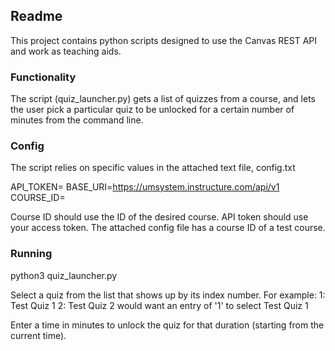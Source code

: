 ## Readme

This project contains python scripts designed to use the Canvas REST API and work as teaching aids.

### Functionality
The script (quiz_launcher.py) gets a list of quizzes from a course, and lets the user pick a particular quiz to be unlocked for a certain number of minutes from the command line.

### Config
The script relies on specific values in the attached text file, config.txt

API_TOKEN=
BASE_URI=https://umsystem.instructure.com/api/v1
COURSE_ID=

Course ID should use the ID of the desired course. API token should use your access token.
The attached config file has a course ID of a test course.

### Running
python3 quiz_launcher.py

Select a quiz from the list that shows up by its index number.
For example:
1: Test Quiz 1
2: Test Quiz 2
would want an entry of '1' to select Test Quiz 1

Enter a time in minutes to unlock the quiz for that duration (starting from the current time).
